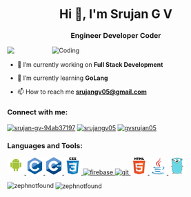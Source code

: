 <h1 align="center">Hi 👋, I'm Srujan G V</h1>
<h3 align="center">Engineer Developer Coder</h3>
<img align="right" alt="Coding" width="400" src="https://c.tenor.com/hnKaQgWNVzIAAAAd/shroud-cool.gif"> 

![](https://komarev.com/ghpvc/?username=ZephNotFound)

- 🔭 I’m currently working on **Full Stack Development**

- 🌱 I’m currently learning **GoLang**

- 📫 How to reach me **srujangv05@gmail.com**

<h3 align="left">Connect with me:</h3>
<p align="left">
<a href="https://linkedin.com/in/srujan-gv-94ab37197" target="blank"><img align="center" src="https://raw.githubusercontent.com/rahuldkjain/github-profile-readme-generator/master/src/images/icons/Social/linked-in-alt.svg" alt="srujan-gv-94ab37197" height="30" width="40" /></a>
<a href="https://www.codechef.com/users/srujangv05" target="blank"><img align="center" src="https://cdn.jsdelivr.net/npm/simple-icons@3.1.0/icons/codechef.svg" alt="srujangv05" height="30" width="40" /></a>
<a href="https://auth.geeksforgeeks.org/user/gvsrujan05" target="blank"><img align="center" src="https://raw.githubusercontent.com/rahuldkjain/github-profile-readme-generator/master/src/images/icons/Social/geeks-for-geeks.svg" alt="gvsrujan05" height="30" width="40" /></a>
</p>

<h3 align="left">Languages and Tools:</h3>
<p align="left"> <a href="https://developer.android.com" target="_blank" rel="noreferrer"> <img src="https://raw.githubusercontent.com/devicons/devicon/master/icons/android/android-original-wordmark.svg" alt="android" width="40" height="40"/> </a> <a href="https://www.cprogramming.com/" target="_blank" rel="noreferrer"> <img src="https://raw.githubusercontent.com/devicons/devicon/master/icons/c/c-original.svg" alt="c" width="40" height="40"/> </a> <a href="https://www.w3schools.com/cpp/" target="_blank" rel="noreferrer"> <img src="https://raw.githubusercontent.com/devicons/devicon/master/icons/cplusplus/cplusplus-original.svg" alt="cplusplus" width="40" height="40"/> </a> <a href="https://www.w3schools.com/css/" target="_blank" rel="noreferrer"> <img src="https://raw.githubusercontent.com/devicons/devicon/master/icons/css3/css3-original-wordmark.svg" alt="css3" width="40" height="40"/> </a> <a href="https://firebase.google.com/" target="_blank" rel="noreferrer"> <img src="https://www.vectorlogo.zone/logos/firebase/firebase-icon.svg" alt="firebase" width="40" height="40"/> </a> <a href="https://git-scm.com/" target="_blank" rel="noreferrer"> <img src="https://www.vectorlogo.zone/logos/git-scm/git-scm-icon.svg" alt="git" width="40" height="40"/> </a> <a href="https://www.w3.org/html/" target="_blank" rel="noreferrer"> <img src="https://raw.githubusercontent.com/devicons/devicon/master/icons/html5/html5-original-wordmark.svg" alt="html5" width="40" height="40"/> </a> <a href="https://www.java.com" target="_blank" rel="noreferrer"> <img src="https://raw.githubusercontent.com/devicons/devicon/master/icons/java/java-original.svg" alt="java" width="40" height="40"/> </a> <a href="https://go.dev" target="_blank" rel="noreferrer"> <img src="https://raw.githubusercontent.com/devicons/devicon/master/icons/go/go-original.svg" alt="go" width="40" height="40"/> </a> </p>

<p><img align="left" src="https://github-readme-stats.vercel.app/api/top-langs?username=zephnotfound&show_icons=true&theme=dark&locale=en&layout=compact" alt="zephnotfound" /></p>

<p>&nbsp;<img align="center" src="https://github-readme-stats.vercel.app/api?username=zephnotfound&show_icons=true&theme=dark&locale=en" alt="zephnotfound" /></p>
